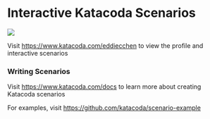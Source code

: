 # Interactive Katacoda Scenarios

[![](http://shields.katacoda.com/katacoda/eddiecchen/count.svg)](https://www.katacoda.com/eddiecchen "Get your profile on Katacoda.com")

Visit https://www.katacoda.com/eddiecchen to view the profile and interactive scenarios

### Writing Scenarios
Visit https://www.katacoda.com/docs to learn more about creating Katacoda scenarios

For examples, visit https://github.com/katacoda/scenario-example
